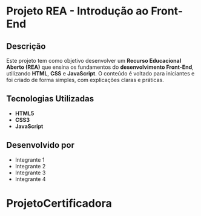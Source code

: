 # Projeto REA - Introdução ao Front-End

## Descrição

Este projeto tem como objetivo desenvolver um **Recurso Educacional Aberto (REA)** que ensina os fundamentos do **desenvolvimento Front-End**, utilizando **HTML**, **CSS** e **JavaScript**. O conteúdo é voltado para iniciantes e foi criado de forma simples, com explicações claras e práticas.

## Tecnologias Utilizadas

- **HTML5**
- **CSS3**
- **JavaScript**

## Desenvolvido por

- Integrante 1
- Integrante 2
- Integrante 3
- Integrante 4

# ProjetoCertificadora
